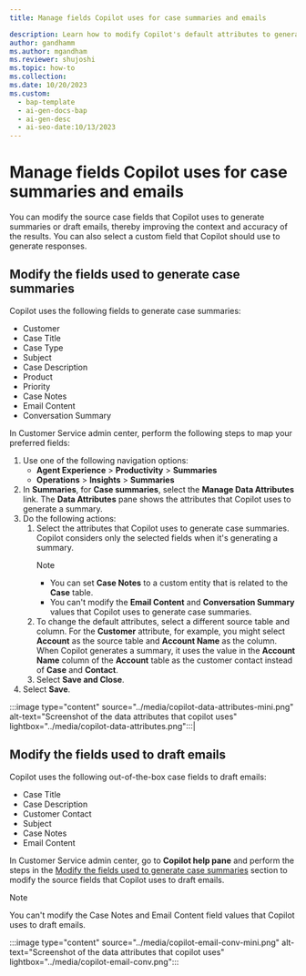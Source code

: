 ```yaml
---
title: Manage fields Copilot uses for case summaries and emails

description: Learn how to modify Copilot's default attributes to generate more accurate summaries and draft emails. 
author: gandhamm 
ms.author: mgandham 
ms.reviewer: shujoshi 
ms.topic: how-to 
ms.collection: 
ms.date: 10/20/2023
ms.custom:
  - bap-template
  - ai-gen-docs-bap
  - ai-gen-desc
  - ai-seo-date:10/13/2023
---
```


# Manage fields Copilot uses for case summaries and emails

You can modify the source case fields that Copilot uses to generate summaries or draft emails, thereby improving the context and accuracy of the results. You can also select a custom field that Copilot should use to generate responses.

## Modify the fields used to generate case summaries

Copilot uses the following fields to generate case summaries:

- Customer
- Case Title
- Case Type
- Subject
- Case Description
- Product
- Priority
- Case Notes
- Email Content
- Conversation Summary

In Customer Service admin center, perform the following steps to map your preferred fields:

1. Use one of the following navigation options: 
    - **Agent Experience** > **Productivity** > **Summaries**
    - **Operations** > **Insights** > **Summaries**
2. In **Summaries**, for **Case summaries**, select the **Manage Data Attributes** link. The **Data Attributes** pane shows the attributes that Copilot uses to generate a summary. 
1. Do the following actions:
   1. Select the attributes that Copilot uses to generate case summaries. Copilot considers only the selected fields when it's generating a summary.
      > [!NOTE]
      > - You can set **Case Notes** to a custom entity that is related to the **Case** table.
      > - You can't modify the **Email Content**  and **Conversation Summary** values that Copilot uses to generate case summaries.
   1. To change the default attributes, select a different source table and column. For the **Customer** attribute, for example, you might select **Account** as the source table and **Account Name** as the column. When Copilot generates a summary, it uses the value in the **Account Name** column of the **Account** table as the customer contact instead of **Case** and **Contact**.
   1. Select **Save and Close**.
1. Select **Save**.
 
:::image type="content" source="../media/copilot-data-attributes-mini.png" alt-text="Screenshot of the data attributes that copilot uses" lightbox="../media/copilot-data-attributes.png":::|


## Modify the fields used to draft emails

Copilot uses the following out-of-the-box case fields to draft emails:

- Case Title
- Case Description
- Customer Contact
- Subject
- Case Notes
- Email Content

In Customer Service admin center, go to **Copilot help pane** and perform the steps in the [Modify the fields used to generate case summaries](#modify-the-fields-used-to-generate-case-summaries) section to modify the source fields that Copilot uses to draft emails.

> [!NOTE]
> You can't modify the Case Notes and Email Content field values that Copilot uses to draft emails.

:::image type="content" source="../media/copilot-email-conv-mini.png" alt-text="Screenshot of the data attributes that copilot uses" lightbox="../media/copilot-email-conv.png":::